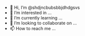 - 👋 Hi, I’m @shdjncbubsbbjdhdgsvs
- 👀 I’m interested in ...
- 🌱 I’m currently learning ...
- 💞️ I’m looking to collaborate on ...
- 📫 How to reach me ...

<!---
shdjncbubsbbjdhdgsvs/shdjncbubsbbjdhdgsvs is a ✨ special ✨ repository because its `README.md` (this file) appears on your GitHub profile.
You can click the Preview link to take a look at your changes.
--->
